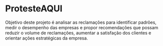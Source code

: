 # ProtesteAQUI
Objetivo deste projeto é analisar as reclamações para identificar padrões, medir o desempenho das empresas e propor recomendações que possam reduzir o volume de reclamações, aumentar a satisfação dos clientes e orientar ações estratégicas da empresa.
